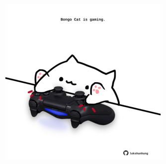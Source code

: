 <!-- built at 09/01/2023, 20:01:04 UTC -->
<p align="center">
  <img width="500" height="500" src="./ReadmeImage.svg">
</p>
